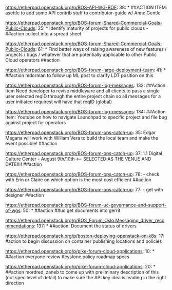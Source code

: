 https://etherpad.openstack.org/p/BOS-API-WG-BOF: 38: 			* ##ACTION ITEM: asettle to add some API contrib stuff to contributor-guide w/ Anne Gentle

https://etherpad.openstack.org/p/BOS-forum-Shared-Commercial-Goals-Public-Clouds: 25: 		* Identify maturity of projects for public clouds - ##action  collect into a spread sheet

https://etherpad.openstack.org/p/BOS-forum-Shared-Commercial-Goals-Public-Clouds: 61: 		* Find better ways of raising awareness of new features / projects / bugs / whatever that are potentially applicable to other Public Cloud operators ##action

https://etherpad.openstack.org/p/BOS-forum-large-deployment-team: 41: 			* ##action mdorman to follow up ML post to clarify LDT position on this

https://etherpad.openstack.org/p/BOS-forum-log-messages: 132: ##Action Item    Need developer to revise middleware and all clients to pass a single user selected reqID through the entire project chain so all messages for a user initiated requirest will have that reqID (global)

https://etherpad.openstack.org/p/BOS-forum-log-messages: 134: ##Action Item:  Youtube on how to navigate Launchpad to specific project and file bug against project for operators

https://etherpad.openstack.org/p/BOS-forum-ops-catch-up: 35: 	Edgar Magana will work with William Vera to build the local team and make the event possible! ##action

https://etherpad.openstack.org/p/BOS-forum-ops-catch-up: 37: 	1.1 Digital Culture Center - August 9th/10th <-- SELECTED AS THE VENUE AND DATE!!!! ##action

https://etherpad.openstack.org/p/BOS-forum-ops-catch-up: 76:       - check with Erin or Claire on which option is the most cost efficient ##action

https://etherpad.openstack.org/p/BOS-forum-ops-catch-up: 77:       - get with designer ##action

https://etherpad.openstack.org/p/BOS-forum-uc-governance-and-support-of-wgs: 50: 	* ##action ##uc get documents into gerrit

https://etherpad.openstack.org/p/BOS_Forum_Oslo.Messaging_driver_recommendations: 137: 		* ##action: Document the status of drivers

https://etherpad.openstack.org/p/boston-deploying-openstack-on-k8s: 17: 	#action to begin discussion on container publishing locations and policies

https://etherpad.openstack.org/p/pike-forum-cloud-applications: 10: 	* ##action everyone review Keystone policy roadmap specs

https://etherpad.openstack.org/p/pike-forum-cloud-applications: 20: 		* ##action mordred, zaneb to come up with preliminary description of this (not spec level of detail) to make sure the API key idea is leading in the right direction

